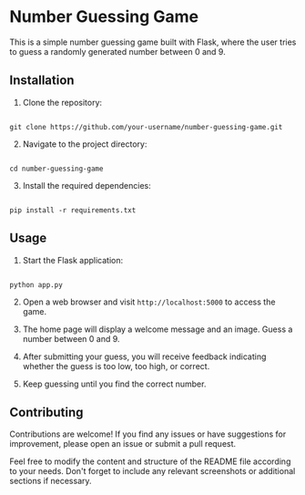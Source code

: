 
# Number Guessing Game

This is a simple number guessing game built with Flask, where the user tries to guess a randomly generated number between 0 and 9.

## Installation

1. Clone the repository:

```

git clone https://github.com/your-username/number-guessing-game.git

```

2. Navigate to the project directory:

```

cd number-guessing-game

```

3. Install the required dependencies:

```

pip install -r requirements.txt

```

## Usage

1. Start the Flask application:

```

python app.py

```

2. Open a web browser and visit `http://localhost:5000` to access the game.

3. The home page will display a welcome message and an image. Guess a number between 0 and 9.

4. After submitting your guess, you will receive feedback indicating whether the guess is too low, too high, or correct.

5. Keep guessing until you find the correct number.


## Contributing

Contributions are welcome! If you find any issues or have suggestions for improvement, please open an issue or submit a pull request.


Feel free to modify the content and structure of the README file according to your needs. Don't forget to include any relevant screenshots or additional sections if necessary.